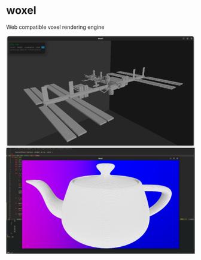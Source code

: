 # woxel
Web compatible voxel rendering engine

![](photos/woxel_space.png)
![](photos/woxel_teapot.png) 
